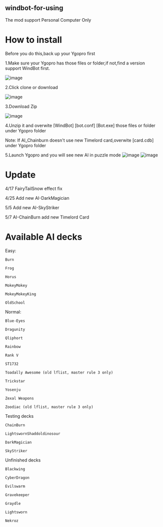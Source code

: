 ﻿## windbot-for-using

The mod support Personal Computer Only

# How to install
Before you do this,back up your Ygopro first

1.Make sure your Ygopro has those files or folder,if not,find a version support WindBot first.

![image](https://github.com/handsomekiwi/windbot-for-using/blob/master/ignore%20this/3333.PNG)

2.Click clone or download 

![image](https://github.com/handsomekiwi/windbot-for-using/blob/master/ignore%20this/1111.PNG)

3.Download Zip

![image](https://github.com/handsomekiwi/windbot-for-using/blob/master/ignore%20this/2222.PNG)

4.Unzip it and overwite [WindBot] [bot.conf] [Bot.exe] those files or folder  under Ygopro folder

Note: If AI_Chainburn doesn't use new Timelord card,overwite [card.cdb] under Ygopro folder

5.Launch Ygopro and you will see new AI in puzzle mode
![image](https://github.com/handsomekiwi/windbot-for-using/blob/master/ignore%20this/5555.JPG)
![image](https://github.com/handsomekiwi/windbot-for-using/blob/master/ignore%20this/6666.JPG)
# Update

4/17
FairyTailSnow effect fix

4/25
Add new AI-DarkMagician

5/5
Add new AI-SkyStriker

5/7
AI-ChainBurn add new Timelord Card

# Available AI decks

Easy:

    Burn

    Frog

    Horus

    MokeyMokey

    MokeyMokeyKing

    OldSchool

Normal:

    Blue-Eyes

    Dragunity

    Qliphort

    Rainbow

    Rank V

    ST1732

    Toadally Awesome (old lflist, master rule 3 only)

    Trickstar

    Yosenju

    Zexal Weapons

    Zoodiac (old lflist, master rule 3 only)

Testing decks

    ChainBurn

    LightswornShaddoldinosour

    DarkMagician  

    SkyStriker

Unfinished decks

    Blackwing

    CyberDragon

    Evilswarm

    Gravekeeper

    Graydle

    Lightsworn

    Nekroz

    


